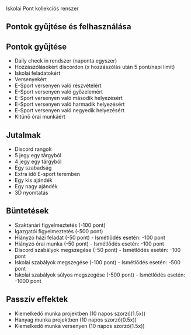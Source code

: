 Iskolai Pont kollekciós renszer

## Pontok gyűjtése és felhasználása

## Pontok gyűjtése

- Daily check in rendszer (naponta egyszer)
- Hozzászólásokért discordon (x hozzászólás után 5 pont/napi limit)
- Iskolai feladatokért
- Versenyekért
- E-Sport versenyen való részvételért
- E-Sport versenyen való győzelemért
- E-Sport versenyen való második helyezésért
- E-Sport versenyen való harmadik helyezésért
- E-Sport versenyen való negyedik helyezésért
- Kitünő órai munkáért

## Jutalmak

- Discord rangok
- 5 jegy egy tárgyból
- 4 jegy egy tárgyból
- Egy szabadság
- Extra idő E-sport teremben
- Egy kis ajándék
- Egy nagy ajándék
- 3D nyomtatás

## Büntetések

- Szaktanári figyelmeztetés (-100 pont)
- Igazgatói figyelmeztetés (-500 pont)
- Hiányzó házi feladat (-50 pont) - Ismétlődés esetén: -100 pont
- Hiányzó órai munka (-50 pont) - Ismétlődés esetén: -100 pont
- Discord szabályok megszegése (-50 pont) - Ismétlődés esetén: -100 pont
- Iskolai szabályok megszegése (-100 pont) - Ismétlődés esetén: -500 pont
- Iskolai szabályok súlyos megszegése (-500 pont) - Ismétlődés esetén: -1000 pont

## Passzív effektek

- Kiemelkedő munka projektben (10 napos szorzó(1.5x))
- Hanyag munka projektben (10 napos szorzó(0.5x))
- Kiemelkedő munka versenyen (10 napos szorzó(1.5x))
